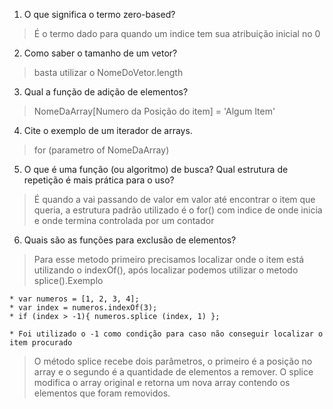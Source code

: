 1. O que significa o termo zero-based?

> É o termo dado para quando um indice tem sua atribuição inicial no 0

2. Como saber o tamanho de um vetor?

> basta utilizar o NomeDoVetor.length

3. Qual a função de adição de elementos?

> NomeDaArray[Numero da Posição do item] = 'Algum Item'

4. Cite o exemplo de um iterador de arrays.

> for (parametro of NomeDaArray)

5. O que é uma função (ou algoritmo) de busca? Qual estrutura de repetição
   é mais prática para o uso?

> É quando a vai passando de valor em valor até encontrar o item que queria, a estrutura padrão utilizado é o for() com indice de onde inicia e onde termina controlada por um contador

6. Quais são as funções para exclusão de elementos?

> Para esse metodo primeiro precisamos localizar onde o item está utilizando o indexOf(), após localizar podemos utilizar o metodo splice().Exemplo

    * var numeros = [1, 2, 3, 4];
    * var index = numeros.indexOf(3);
    * if (index > -1){ numeros.splice (index, 1) };

    * Foi utilizado o -1 como condição para caso não conseguir localizar o item procurado

> O método splice recebe dois parâmetros, o primeiro é a posição no array e o segundo é a quantidade de elementos a remover. O splice modifica o array original e retorna um nova array contendo os elementos que foram removidos.
